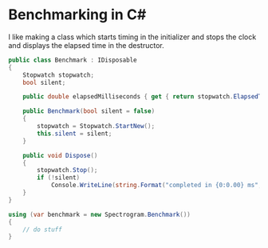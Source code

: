 # Benchmarking in C#

I like making a class which starts timing in the initializer and stops the clock and displays the elapsed time in the destructor.

```cs
public class Benchmark : IDisposable
{
	Stopwatch stopwatch;
	bool silent;

	public double elapsedMilliseconds { get { return stopwatch.ElapsedTicks * 1000.0 / Stopwatch.Frequency; } }

	public Benchmark(bool silent = false)
	{
		stopwatch = Stopwatch.StartNew();
		this.silent = silent;
	}

	public void Dispose()
	{
		stopwatch.Stop();
		if (!silent)
			Console.WriteLine(string.Format("completed in {0:0.00} ms", elapsedMilliseconds));
	}
}
```

```cs
using (var benchmark = new Spectrogram.Benchmark())
{
    // do stuff
}
```
